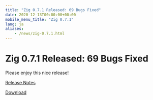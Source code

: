 ```yaml
---
title: "Zig 0.7.1 Released: 69 Bugs Fixed"
date: 2020-12-13T00:00:00+00:00
mobile_menu_title: "Zig 0.7.1"
lang: ja
aliases:
    - /news/zig-0.7.1.html
---
```


# Zig 0.7.1 Released: 69 Bugs Fixed

Please enjoy this nice release!

[Release Notes](https://ziglang.org/download/0.7.1/release-notes.html)

[Download](https://ziglang.org/download/#release-0.7.1)